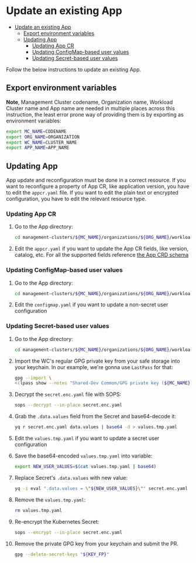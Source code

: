 # Update an existing App

- [Update an existing App](#update-an-existing-app)
  - [Export environment variables](#export-environment-variables)
  - [Updating App](#updating-app)
    - [Updating App CR](#updating-app-cr)
    - [Updating ConfigMap-based user values](#updating-configmap-based-user-values)
    - [Updating Secret-based user values](#updating-secret-based-user-values)

Follow the below instructions to update an existing App.

## Export environment variables

**Note**, Management Cluster codename, Organization name, Workload Cluster name and App name are needed in multiple
places across this instruction, the least error prone way of providing them is by exporting as environment variables:

```sh
export MC_NAME=CODENAME
export ORG_NAME=ORGANIZATION
export WC_NAME=CLUSTER_NAME
export APP_NAME=APP_NAME
```

## Updating App

  App update and reconfiguration must be done in a correct resource. If you want to reconfigure a property of App CR,
  like application version, you have to edit the `appcr.yaml` file. If you want to edit the plain text or encrypted
  configuration, you have to edit the relevant resource type.

### Updating App CR

1. Go to the App directory:

    ```sh
    cd management-clusters/${MC_NAME}/organizations/${ORG_NAME}/workload-clusters/${WC_NAME}/apps/${APP_NAME}
    ```

1. Edit the `appcr.yaml` if you want to update the App CR fields, like version, catalog, etc. For all the supported
fields reference [the App CRD schema](https://docs.giantswarm.io/ui-api/management-api/crd/apps.application.giantswarm.io/)

### Updating ConfigMap-based user values

1. Go to the App directory:

    ```sh
    cd management-clusters/${MC_NAME}/organizations/${ORG_NAME}/workload-clusters/${WC_NAME}/apps/${APP_NAME}
    ```

1. Edit the `configmap.yaml` if you want to update a non-secret user configuration

### Updating Secret-based user values

1. Go to the App directory:

    ```sh
    cd management-clusters/${MC_NAME}/organizations/${ORG_NAME}/workload-clusters/${WC_NAME}/apps/${APP_NAME}
    ```

1. Import the WC's regular GPG private key from your safe storage into your keychain. In our example, we're gonna
   use `LastPass` for that:

    ```sh
    gpg --import \
    <(lpass show --notes "Shared-Dev Common/GPG private key (${MC_NAME}, ${WC_NAME}, Flux)")
    ```

1. Decrypt the `secret.enc.yaml` file with SOPS:

    ```sh
    sops --decrypt --in-place secret.enc.yaml
    ```

1. Grab the `.data.values` field from the Secret and base64-decode it:

    ```sh
    yq r secret.enc.yaml data.values | base64 -d > values.tmp.yaml
    ```

1. Edit the `values.tmp.yaml` if you want to update a secret user configuration
1. Save the base64-encoded `values.tmp.yaml` into variable:

    ```sh
    export NEW_USER_VALUES=$(cat values.tmp.yaml | base64)
    ```

1. Replace Secret's `.data.values` with new value:

    ```sh
    yq -i eval ".data.values = \"${NEW_USER_VALUES}\"" secret.enc.yaml
    ```

1. Remove the `values.tmp.yaml`:

    ```sh
    rm values.tmp.yaml
    ```

1. Re-encrypt the Kubernetes Secret:

    ```sh
    sops --encrypt --in-place secret.enc.yaml
    ```

1. Remove the private GPG key from your keychain and submit the PR.

    ```sh
    gpg --delete-secret-keys "${KEY_FP}"
    ```
